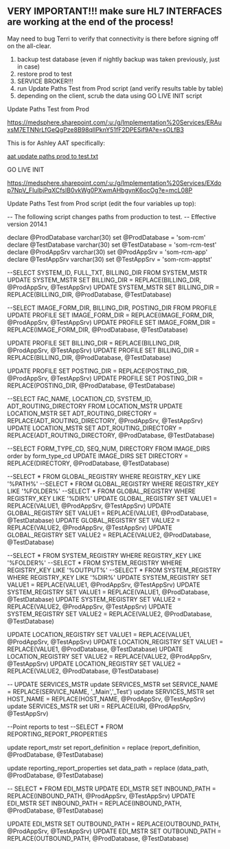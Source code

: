 VERY IMPORTANT!!! make sure HL7 INTERFACES are working at the end of the process!
--

May need to bug Terri to verify that connectivity is there before signing off on the all-clear.


1. backup test database (even if nightly backup was taken previously, just in case)
2. restore prod to test
3. SERVICE BROKER!!!
4. run Update Paths Test from Prod script (and verify results table by table)
5. depending on the client, scrub the data using GO LIVE INIT script

Update Paths Test from Prod

https://medsphere.sharepoint.com/:u:/g/Implementation%20Services/ERAuxsM7ETNNrLfGeQgPze8B98qlIPknY51fF2DPESif9A?e=sOLfB3

This is for Ashley AAT specifically:

[aat update paths prod to test.txt](/.attachments/aat%20update%20paths%20prod%20to%20test-9fc0ac88-9f48-43ff-91c7-e66b95531358.txt)

GO LIVE INIT

https://medsphere.sharepoint.com/:u:/g/Implementation%20Services/EXdop7NpV_FIulbjPqXCfsIB0vkWg0PXwmAHbgynK6ocOg?e=mcL08P

Update Paths Test from Prod script (edit the four variables up top):

-- The following script changes paths from production to test.
-- Effective version 2014.1

declare @ProdDatabase varchar(30)
set @ProdDatabase = 'som-rcm'
declare @TestDatabase varchar(30)
set @TestDatabase = 'som-rcm-test'
declare @ProdAppSrv varchar(30)
set @ProdAppSrv = 'som-rcm-app'
declare @TestAppSrv varchar(30)
set @TestAppSrv = 'som-rcm-apptst'


--SELECT SYSTEM_ID, FULL_TXT, BILLING_DIR FROM SYSTEM_MSTR
UPDATE SYSTEM_MSTR SET BILLING_DIR = REPLACE(BILLING_DIR, @ProdAppSrv, @TestAppSrv)
UPDATE SYSTEM_MSTR SET BILLING_DIR = REPLACE(BILLING_DIR, @ProdDatabase, @TestDatabase)

--SELECT IMAGE_FORM_DIR, BILLING_DIR, POSTING_DIR FROM PROFILE
UPDATE PROFILE SET IMAGE_FORM_DIR = REPLACE(IMAGE_FORM_DIR, @ProdAppSrv, @TestAppSrv)
UPDATE PROFILE SET IMAGE_FORM_DIR = REPLACE(IMAGE_FORM_DIR, @ProdDatabase, @TestDatabase)

UPDATE PROFILE SET BILLING_DIR = REPLACE(BILLING_DIR, @ProdAppSrv, @TestAppSrv)
UPDATE PROFILE SET BILLING_DIR = REPLACE(BILLING_DIR, @ProdDatabase, @TestDatabase)

UPDATE PROFILE SET POSTING_DIR = REPLACE(POSTING_DIR, @ProdAppSrv, @TestAppSrv)
UPDATE PROFILE SET POSTING_DIR = REPLACE(POSTING_DIR, @ProdDatabase, @TestDatabase)


--SELECT FAC_NAME, LOCATION_CD, SYSTEM_ID, ADT_ROUTING_DIRECTORY FROM LOCATION_MSTR
UPDATE LOCATION_MSTR SET ADT_ROUTING_DIRECTORY = REPLACE(ADT_ROUTING_DIRECTORY, @ProdAppSrv, @TestAppSrv)
UPDATE LOCATION_MSTR SET ADT_ROUTING_DIRECTORY = REPLACE(ADT_ROUTING_DIRECTORY, @ProdDatabase, @TestDatabase)

--SELECT FORM_TYPE_CD, SEQ_NUM, DIRECTORY FROM IMAGE_DIRS order by form_type_cd
UPDATE IMAGE_DIRS SET DIRECTORY = REPLACE(DIRECTORY, @ProdDatabase, @TestDatabase)

--SELECT * FROM GLOBAL_REGISTRY WHERE REGISTRY_KEY LIKE '%PATH%'
--SELECT * FROM GLOBAL_REGISTRY WHERE REGISTRY_KEY LIKE '%FOLDER%'
--SELECT * FROM GLOBAL_REGISTRY WHERE REGISTRY_KEY LIKE '%DIR%'
UPDATE GLOBAL_REGISTRY SET VALUE1 = REPLACE(VALUE1, @ProdAppSrv, @TestAppSrv)
UPDATE GLOBAL_REGISTRY SET VALUE1 = REPLACE(VALUE1, @ProdDatabase, @TestDatabase)
UPDATE GLOBAL_REGISTRY SET VALUE2 = REPLACE(VALUE2, @ProdAppSrv, @TestAppSrv)
UPDATE GLOBAL_REGISTRY SET VALUE2 = REPLACE(VALUE2, @ProdDatabase, @TestDatabase)

--SELECT * FROM SYSTEM_REGISTRY WHERE REGISTRY_KEY LIKE '%FOLDER%'
--SELECT * FROM SYSTEM_REGISTRY WHERE REGISTRY_KEY LIKE '%OUTPUT%'
--SELECT * FROM SYSTEM_REGISTRY WHERE REGISTRY_KEY LIKE '%DIR%'
UPDATE SYSTEM_REGISTRY SET VALUE1 = REPLACE(VALUE1, @ProdAppSrv, @TestAppSrv)
UPDATE SYSTEM_REGISTRY SET VALUE1 = REPLACE(VALUE1, @ProdDatabase, @TestDatabase)
UPDATE SYSTEM_REGISTRY SET VALUE2 = REPLACE(VALUE2, @ProdAppSrv, @TestAppSrv)
UPDATE SYSTEM_REGISTRY SET VALUE2 = REPLACE(VALUE2, @ProdDatabase, @TestDatabase)

UPDATE LOCATION_REGISTRY SET VALUE1 = REPLACE(VALUE1, @ProdAppSrv, @TestAppSrv)
UPDATE LOCATION_REGISTRY SET VALUE1 = REPLACE(VALUE1, @ProdDatabase, @TestDatabase)
UPDATE LOCATION_REGISTRY SET VALUE2 = REPLACE(VALUE2, @ProdAppSrv, @TestAppSrv)
UPDATE LOCATION_REGISTRY SET VALUE2 = REPLACE(VALUE2, @ProdDatabase, @TestDatabase)


-- UPDATE SERVICES_MSTR
update SERVICES_MSTR set SERVICE_NAME = REPLACE(SERVICE_NAME, '_Main','_Test')
update SERVICES_MSTR set HOST_NAME = REPLACE(HOST_NAME, @ProdAppSrv, @TestAppSrv)
update SERVICES_MSTR set URI = REPLACE(URI, @ProdAppSrv, @TestAppSrv)

--Point reports to test
--SELECT * FROM REPORTING_REPORT_PROPERTIES

update report_mstr set report_definition = 
replace (report_definition, @ProdDatabase, @TestDatabase)

update reporting_report_properties set data_path = 
replace (data_path, @ProdDatabase, @TestDatabase)

-- SELECT * FROM EDI_MSTR
UPDATE EDI_MSTR SET INBOUND_PATH = REPLACE(INBOUND_PATH, @ProdAppSrv, @TestAppSrv)
UPDATE EDI_MSTR SET INBOUND_PATH = REPLACE(INBOUND_PATH, @ProdDatabase, @TestDatabase)

UPDATE EDI_MSTR SET OUTBOUND_PATH = REPLACE(OUTBOUND_PATH, @ProdAppSrv, @TestAppSrv)
UPDATE EDI_MSTR SET OUTBOUND_PATH = REPLACE(OUTBOUND_PATH, @ProdDatabase, @TestDatabase)

